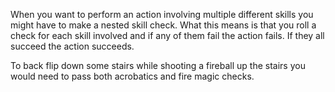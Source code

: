 
When you want to perform an action involving multiple different skills you might have to make a nested skill check. What this means is that you roll a check for each skill involved and if any of them fail the action fails. If they all succeed the action succeeds.

To back flip down some stairs while shooting a fireball up the stairs you would need to pass both acrobatics and fire magic checks.